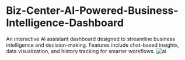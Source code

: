# Biz-Center-AI-Powered-Business-Intelligence-Dashboard
An interactive AI assistant dashboard designed to streamline business intelligence and decision-making. Features include chat-based insights, data visualization, and history tracking for smarter workflows.
![ai](https://github.com/user-attachments/assets/13b4a6c0-935f-4c28-8c98-13c5eae64c74)
